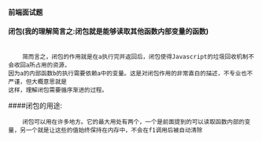 #### 前端面试题

#### 闭包(我的理解简言之:闭包就是能够读取其他函数内部变量的函数)

```

    简而言之，闭包的作用就是在a执行完并返回后，闭包使得Javascript的垃圾回收机制不会收回a所占用的资源，
因为a的内部函数b的执行需要依赖a中的变量。这是对闭包作用的非常直白的描述，不专业也不严谨，但大概意思就是
这样，理解闭包需要循序渐进的过程。
```

####闭包的用途:

        闭包可以用在许多地方。它的最大用处有两个，一个是前面提到的可以读取函数内部的变量，另一个就是让这些的值始终保持在内存中，不会在f1调用后被自动清除